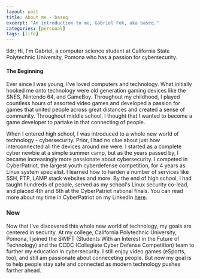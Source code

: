 ```yaml
---
layout: post
title: About me - baseq
excerpt: "An introduction to me, Gabriel Fok, aka baseq."
categories: [personal]
tags: [life]
---
```

tldr; Hi, I'm Gabriel, a computer science student at California State Polytechnic University, Pomona who has a passion for cybersecurity. 
#### The Beginning
Ever since I was young, I've loved computers and technology. What initially hooked me onto technology were old generation gaming devices like the SNES, Nintendo 64, and GameBoy. Throughout my childhood, I played countless hours of assorted video games and developed a passion for games that united people across great distances and created a sense of community. Throughout middle school, I thought that I wanted to become a game developer to partake in that connecting of people.

When I entered high school, I was introduced to a whole new world of technology - cybersecurity. Prior, I had no clue about just how interconnected all the devices around me were. I started as a complete cyber newbie at a simple summer camp, but as the years passed by, I became increasingly more passionate about cybersecurity. I competed in CyberPatriot, the largest youth cyberdefense competition, for 4 years as Linux system specialist. I learned how to harden a number of services like SSH, FTP, LAMP stack websites and more. By the end of high school, I had taught hundreds of people, served as my school's Linux security co-lead, and placed 4th and 6th at the CyberPatriot national finals. You can read more about my time in CyberPatriot on my LinkedIn [here](https://www.linkedin.com/in/gabriel-fok-653aba174/). 

### Now
Now that I've discovered this whole new world of technology, my goals are centered in security. At my college, California Polytechnic University, Pomona, I joined the SWIFT (Students With an Interest in the Future of Technology) and the CCDC (Collegiete Cyber Defense Competition) team to further my education in cybersecurity. I still enjoy video games (eSports, too), and still am passionate about conneceting people. But now my goal is to help people stay safe and connected as modern technology pushes farther ahead.